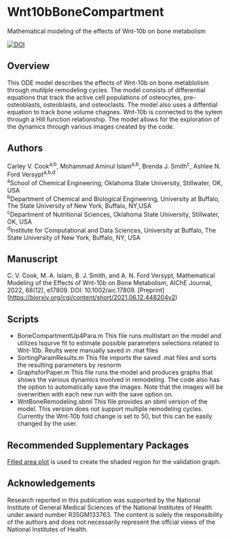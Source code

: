 # Wnt10bBoneCompartment
Mathematical modeling of the effects of Wnt-10b on bone metabolism

[![DOI](https://zenodo.org/badge/385029851.svg)](https://zenodo.org/badge/latestdoi/385029851)


## Overview
This ODE model describes the effects of Wnt-10b on bone metablolism through mutilple remodeling cycles. The model consists of differential equations that track the active cell populations of osteocytes, pre-osteoblasts, osteoblasts, and osteoclasts. The model also uses a diffential equation to track bone volume chagnes. Wnt-10b is connected to the sytem through a Hill function relationship. The model allows for the exploration of the dynamics through various images created by the code.

## Authors
Carley V. Cook<sup>a,b</sup>,  Mohammad Aminul Islam<sup>a,b</sup>,  Brenda J. Smith<sup>c</sup>,  Ashlee N. Ford Versypt<sup>a,b,d</sup><br/>
<sup>a</sup>School of Chemical Engineering, Oklahoma State University, Stillwater, OK, USA<br/>
<sup>b</sup>Department of Chemical and Biological Engineering, University at Buffalo, The State University of New York, Buffalo, NY,USA<br/>
<sup>c</sup>Department of Nutritional Sciences, Oklahoma State University, Stillwater, OK, USA<br/>
<sup>d</sup>Institute for Computational and Data Sciences, University at Buffalo, The State University of New York, Buffalo, NY, USA<br/>

## Manuscript
C. V. Cook, M. A. Islam, B. J. Smith, and A. N. Ford Versypt, Mathematical Modeling of the Effects of Wnt-10b on Bone Metabolism, AIChE Journal, 2022, 68(12), e17809. DOI: 10.1002/aic.17809. [Preprint] (https://biorxiv.org/cgi/content/short/2021.06.12.448204v2)

## Scripts

* BoneCompartmentUp4Para.m This file runs multistart on the model and utilizes lsqurve fit to estimate possible parameters selections related to Wnt-10b. Reults were manually saved in .mat files
* SortingParamResults.m This file imports the saved .mat files and sorts the resulting parameters by resnorm
* GraphsforPaper.m This file runs the model and produces graphs that shows the various dynamics involved in remodeling. The code also has the option to automatically save the images. Note that the images will be overwritten with each new run with the save option on.
* WntBoneRemodeling.sbml This file provides an sbml version of the model. This version does not support multiple remodeling cycles. Currently the Wnt-10b fold change is set to 50, but this can be easily changed by the user.

## Recommended Supplementary Packages
[Filled area plot](https://www.mathworks.com/matlabcentral/fileexchange/69652-filled-area-plot) is used to create the shaded region for the validation graph.

## Acknowledgements
Research reported in this publication was supported by the National Institute of General Medical Sciences of the National Institutes of Health under award number R35GM133763. The content is solely the responsibility of the authors and does not necessarily represent the offcial views of the National Institutes of Health.
